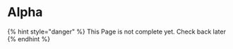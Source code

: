 # Alpha

{% hint style="danger" %}
This Page is not complete yet. Check back later
{% endhint %}

<figure><img src="https://github.com/user-attachments/assets/3e444d62-e99a-423e-818e-9654b6413ad5" alt=""><figcaption></figcaption></figure>
